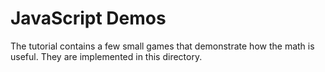 # JavaScript Demos

The tutorial contains a few small games that demonstrate how the math is
useful. They are implemented in this directory.
